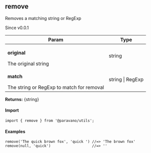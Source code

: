 <h2>remove</h2>
<p>Removes a matching string or RegExp</p>
<p>Since v0.0.1</p>
<table>
      <thead>
      <tr>
        <th>Param</th>
        <th>Type</th></tr>
      </thead>
      <tbody><tr><td><p><b>original</b></p>The original string</td><td>string</td></tr><tr><td><p><b>match</b></p>The string or RegExp to match for removal</td><td>string | RegExp</td></tr></tbody>
    </table><p><b>Returns:</b> {string}</p>
<h4>Import</h4>

```
import { remove } from '@paravano/utils';
```

  <h4>Examples</h4>




```
remove('The quick brown fox', 'quick ') //=> 'The brown fox'
remove(null, 'quick')                   //=> ''
```

